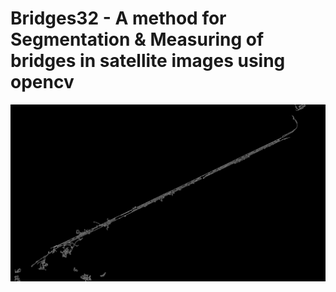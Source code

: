 # Bridges32 - A method for Segmentation & Measuring of bridges in satellite images using opencv

![image](output_images/001_canny.png)
